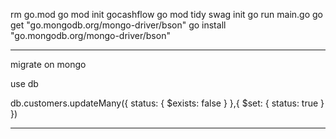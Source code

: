 rm go.mod
go mod init gocashflow
go mod tidy
swag init 
go run main.go
go get "go.mongodb.org/mongo-driver/bson"
go install "go.mongodb.org/mongo-driver/bson"

***************
migrate on mongo

use db

db.customers.updateMany({ status: { $exists: false } },{ $set: { status: true } })
***************
